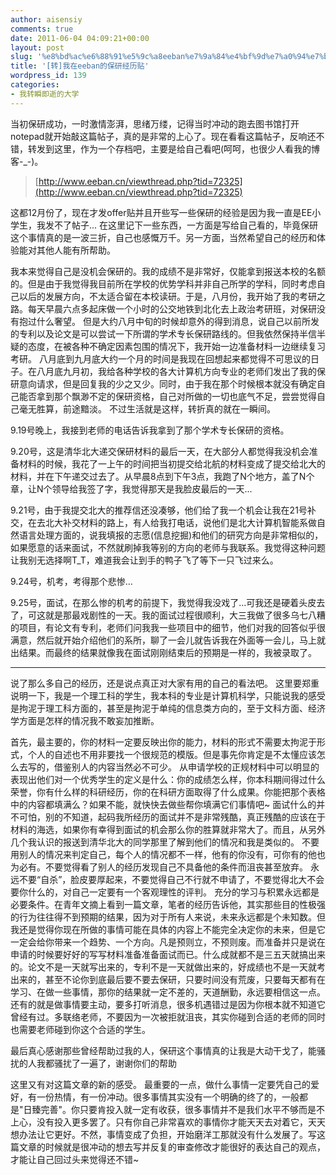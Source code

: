 ```yaml
---
author: aisensiy
comments: true
date: 2011-06-04 04:09:21+00:00
layout: post
slug: '%e8%bd%ac%e6%88%91%e5%9c%a8eeban%e7%9a%84%e4%bf%9d%e7%a0%94%e7%bb%8f%e5%8e%86%e8%b4%b4'
title: '[转]我在eeban的保研经历贴'
wordpress_id: 139
categories:
- 我转瞬即逝的大学
---
```


当初保研成功，一时激情澎湃，思绪万缕，记得当时冲动的跑去图书馆打开notepad就开始敲这篇帖子，真的是非常的上心了。现在看看这篇帖子，反响还不错，转发到这里，作为一个存档吧，主要是给自己看吧(呵呵，也很少人看我的博客-_-)。<!-- more -->


> [http://www.eeban.cn/viewthread.php?tid=72325](http://www.eeban.cn/viewthread.php?tid=72325)

这都12月份了，现在才发offer贴并且开些写一些保研的经验是因为我一直是EE小学生，我发不了帖子...
在这里记下一些东西，一方面是写给自己看的，毕竟保研这个事情真的是一波三折，自己也感慨万千。另一方面，当然希望自己的经历和体验能对其他人能有所帮助。

我本来觉得自己是没机会保研的。我的成绩不是非常好，仅能拿到报送本校的名额的。但是由于我觉得我目前所在学校的优势学科并非自己所学的学科，同时考虑自己以后的发展方向，不太适合留在本校读研。于是，八月份，我开始了我的考研之路。每天早晨六点多起床做一个小时的公交地铁到北化去上政治考研班，对保研没有抱过什么奢望。
但是大约八月中旬的时候却意外的得到消息，说自己以前所发的专利以及论文是可以尝试一下所谓的学术专长保研路线的。但我依然保持半信半疑的态度，在被各种不确定因素包围的情况下，我开始一边准备材料一边继续复习考研。
八月底到九月底大约一个月的时间是我现在回想起来都觉得不可思议的日子。在八月底九月初，我给各种学校的各大计算机方向专业的老师们发出了我的保研意向请求，但是回复我的少之又少。同时，由于我在那个时候根本就没有确定自己能否拿到那个飘渺不定的保研资格，自己对所做的一切也底气不足，尝尝觉得自己毫无胜算，前途黯淡。
不过生活就是这样，转折真的就在一瞬间。

9.19号晚上，我接到老师的电话告诉我拿到了那个学术专长保研的资格。

9.20号，这是清华北大递交保研材料的最后一天，在大部分人都觉得我没机会准备材料的时候，我花了一上午的时间把当初提交给北航的材料变成了提交给北大的材料，并在下午递交过去了。从早晨8点到下午3点，我跑了N个地方，盖了N个章，让N个领导给我签了字，我觉得那天是我脸皮最后的一天...

9.21号，由于我提交北大的推荐信还没凑够，他们给了我一个机会让我在21号补交，在去北大补交材料的路上，有人给我打电话，说他们是北大计算机智能系做自然语言处理方面的，说我填报的志愿(信息挖掘)和他们的研究方向是非常相似的，如果愿意的话来面试，不然就刷掉我等别的方向的老师与我联系。我觉得这种问题让我别无选择啊T_T，难道我会让到手的鸭子飞了等下一只飞过来么。

9.24号，机考，考得那个悲惨...

9.25号，面试，在那么惨的机考的前提下，我觉得我没戏了...可我还是硬着头皮去了，可这就是那最戏剧性的一天。我的面试过程很顺利，大三我做了很多乌七八糟的项目，有论文有专利，老师们问我我一些项目中的细节，他们对我的回答似乎很满意，然后就开始介绍他们的系所，聊了一会儿就告诉我在外面等一会儿，马上就出结果。而最终的结果就像我在面试刚刚结束后的预期是一样的，我被录取了。

------------------------------------------------------------------------------------------------------------

说了那么多自己的经历，还是说点真正对大家有用的自己的看法吧。      这里要郑重说明一下，我是一个理工科的学生，我本科的专业是计算机科学，只能说我的感受是拘泥于理工科方面的，甚至是拘泥于单纯的信息类方向的，至于文科方面、经济学方面是怎样的情况我不敢妄加推断。

首先，最主要的，你的材料一定要反映出你的能力，材料的形式不需要太拘泥于形式，个人的自述也不用非要找一个很规范的模版。但是事先你肯定是不太懂应该怎么去写的，借鉴别人的内容当然必不可少。
从申请学校的正规材料中可以明显的表现出他们对一个优秀学生的定义是什么：你的成绩怎么样，你本科期间得过什么荣誉，你有什么样的科研经历，你的在科研方面取得了什么成果。你能把那个表格中的内容都填满么？如果不能，就快快去做些帮你填满它们事情吧~
面试什么的并不可怕，别的不知道，起码我所经历的面试并不是非常残酷，真正残酷的应该在于材料的海选，如果你有幸得到面试的机会那么你的胜算就非常大了。而且，从另外几个我认识的报送到清华北大的同学那里了解到他们的情况和我是类似的。
不要用别人的情况来判定自己，每个人的情况都不一样，他有的你没有，可你有的他也为必有。不要觉得看了别人的经历发现自己不具备他的条件而沮丧甚至放弃。
永远不要“自杀”，脸皮要厚起来，不要觉得自己不行就不申请了，不要觉得北大不会要你什么的，对自己一定要有一个客观理性的评判。
充分的学习与积累永远都是必要条件。在青年文摘上看到一篇文章，笔者的经历告诉他，其实那些目的性极强的行为往往得不到预期的结果，因为对于所有人来说，未来永远都是个未知数。但我还是觉得你现在所做的事情可能在具体的内容上不能完全决定你的未来，但是它一定会给你带来一个趋势、一个方向。凡是预则立，不预则废。而准备并只是说在申请的时候要好好的写写材料准备准备面试而已。什么成就都不是三五天就搞出来的。论文不是一天就写出来的，专利不是一天就做出来的，好成绩也不是一天就考出来的，甚至不论你到底最后要不要去保研，只要时间没有荒废，只要每天都有在学习、在做一些事情，那你的结果就一定不差的，天道酬勤，永远要相信这一点。
还有的就是做事情要主动，要多打听消息，很多机遇错过是因为你根本就不知道它曾经有过。多联络老师，不要因为一次被拒就沮丧，其实你碰到合适的老师的同时也需要老师碰到你这个合适的学生。

最后真心感谢那些曾经帮助过我的人，保研这个事情真的让我是大动干戈了，能骚扰的人我都骚扰了一遍了，谢谢你们的帮助


这里又有对这篇文章的新的感受。
最重要的一点，做什么事情一定要凭自己的爱好，有一份热情，有一份冲动。很多事情其实没有一个明确的终了的，一般都是"日臻完善"。你只要肯投入就一定有收获，很多事情并不是我们水平不够而是不上心，没有投入更多罢了。只有你自己非常喜欢的事情你才能天天去对着它，天天想办法让它更好。不然，事情变成了负担，开始磨洋工那就没有什么发展了。写这篇文章的时候就是很冲动的想去写并反复的审查修改才能很好的表达自己的观点，才能让自己回过头来觉得还不错~
